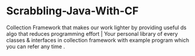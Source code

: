# Scrabbling-Java-With-CF
Collection Framework that makes our work lighter by providing useful ds algo that reduces programming effort | Your personal library of every classes &amp; interfaces in collection framework with example program which you can refer any time .
